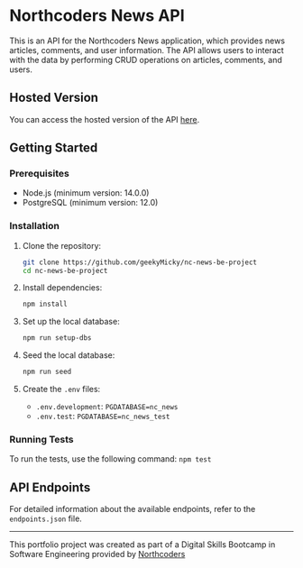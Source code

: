 # Northcoders News API

This is an API for the Northcoders News application, which provides news articles, comments, and user information. The API allows users to interact with the data by performing CRUD operations on articles, comments, and users.

## Hosted Version

You can access the hosted version of the API [here](https://nc-news-be-project-k6p0.onrender.com).

## Getting Started

### Prerequisites

- Node.js (minimum version: 14.0.0)
- PostgreSQL (minimum version: 12.0)

### Installation

1. Clone the repository:
    ```sh
    git clone https://github.com/geekyMicky/nc-news-be-project
    cd nc-news-be-project
    ```

2. Install dependencies:
    ```sh
    npm install
    ```

3. Set up the local database:
    ```sh
    npm run setup-dbs
    ```

4. Seed the local database:
    ```sh
    npm run seed
    ```

5. Create the `.env` files:
    - `.env.development`: `PGDATABASE=nc_news`
    - `.env.test`: `PGDATABASE=nc_news_test`

### Running Tests

To run the tests, use the following command:
    ```
    npm test
    ```

## API Endpoints

For detailed information about the available endpoints, refer to the `endpoints.json` file.

---

This portfolio project was created as part of a Digital Skills Bootcamp in Software Engineering provided by [Northcoders](https://northcoders.com/)
